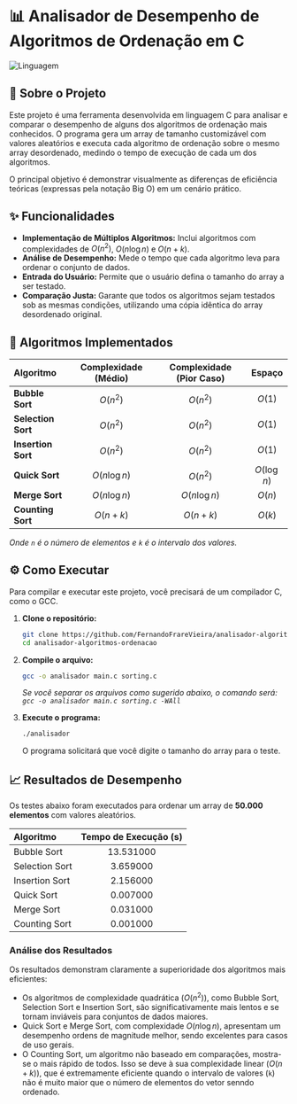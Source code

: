 # 📊 Analisador de Desempenho de Algoritmos de Ordenação em C

![Linguagem](https://img.shields.io/badge/Linguagem-C-blue.svg)

## 📖 Sobre o Projeto

Este projeto é uma ferramenta desenvolvida em linguagem C para analisar e comparar o desempenho de alguns dos algoritmos de ordenação mais conhecidos. O programa gera um array de tamanho customizável com valores aleatórios e executa cada algoritmo de ordenação sobre o mesmo array desordenado, medindo o tempo de execução de cada um dos algoritmos.

O principal objetivo é demonstrar visualmente as diferenças de eficiência teóricas (expressas pela notação Big O) em um cenário prático.

## ✨ Funcionalidades

- **Implementação de Múltiplos Algoritmos:** Inclui algoritmos com complexidades de $O(n^2)$, $O(n \log n)$ e $O(n+k)$.
- **Análise de Desempenho:** Mede o tempo que cada algoritmo leva para ordenar o conjunto de dados.
- **Entrada do Usuário:** Permite que o usuário defina o tamanho do array a ser testado.
- **Comparação Justa:** Garante que todos os algoritmos sejam testados sob as mesmas condições, utilizando uma cópia idêntica do array desordenado original.

## 🚀 Algoritmos Implementados

| Algoritmo | Complexidade (Médio) | Complexidade (Pior Caso) | Espaço |
| :--- | :---: | :---: | :---: |
| **Bubble Sort** | $O(n^2)$ | $O(n^2)$ | $O(1)$ |
| **Selection Sort** | $O(n^2)$ | $O(n^2)$ | $O(1)$ |
| **Insertion Sort** | $O(n^2)$ | $O(n^2)$ | $O(1)$ |
| **Quick Sort** | $O(n \log n)$ | $O(n^2)$ | $O(\log n)$ |
| **Merge Sort** | $O(n \log n)$ | $O(n \log n)$ | $O(n)$ |
| **Counting Sort** | $O(n+k)$ | $O(n+k)$ | $O(k)$ |

*Onde `n` é o número de elementos e `k` é o intervalo dos valores.*

## ⚙️ Como Executar

Para compilar e executar este projeto, você precisará de um compilador C, como o GCC.

1.  **Clone o repositório:**
    ```bash
    git clone https://github.com/FernandoFrareVieira/analisador-algoritmos-ordenacao.git
    cd analisador-algoritmos-ordenacao
    ```

2.  **Compile o arquivo:**
    ```bash
    gcc -o analisador main.c sorting.c
    ```
    *Se você separar os arquivos como sugerido abaixo, o comando será: `gcc -o analisador main.c sorting.c -WAll`*

3.  **Execute o programa:**
    ```bash
    ./analisador
    ```
    O programa solicitará que você digite o tamanho do array para o teste.

## 📈 Resultados de Desempenho

Os testes abaixo foram executados para ordenar um array de **50.000 elementos** com valores aleatórios.

| Algoritmo | Tempo de Execução (s) |
| :--- | :---: |
| Bubble Sort | 13.531000 |
| Selection Sort | 3.659000 |
| Insertion Sort | 2.156000 |
| Quick Sort | 0.007000 |
| Merge Sort | 0.031000 |
| Counting Sort | 0.001000 |

### Análise dos Resultados

Os resultados demonstram claramente a superioridade dos algoritmos mais eficientes:

-   Os algoritmos de complexidade quadrática ($O(n^2)$), como Bubble Sort, Selection Sort e Insertion Sort, são significativamente mais lentos e se tornam inviáveis para conjuntos de dados maiores.
-   Quick Sort e Merge Sort, com complexidade $O(n \log n)$, apresentam um desempenho ordens de magnitude melhor, sendo excelentes para casos de uso gerais.
-   O Counting Sort, um algoritmo não baseado em comparações, mostra-se o mais rápido de todos. Isso se deve à sua complexidade linear ($O(n+k)$), que é extremamente eficiente quando o intervalo de valores (`k`) não é muito maior que o número de elementos do vetor senndo ordenado.